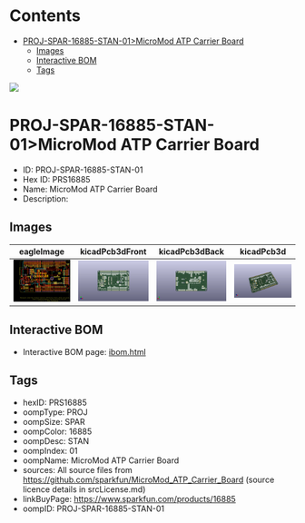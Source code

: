 



Contents
========

* [PROJ-SPAR-16885-STAN-01>MicroMod ATP Carrier Board](#proj-spar-16885-stan-01micromod-atp-carrier-board)
	* [Images](#images)
	* [Interactive BOM](#interactive-bom)
	* [Tags](#tags)
  
![][im]
# PROJ-SPAR-16885-STAN-01>MicroMod ATP Carrier Board

- ID: PROJ-SPAR-16885-STAN-01
- Hex ID: PRS16885
- Name: MicroMod ATP Carrier Board
- Description: 

## Images
  
  

|eagleImage|kicadPcb3dFront|kicadPcb3dBack|kicadPcb3d|
| :---: | :---: | :---: | :---: |
|[![eagleImage](eagleImage_140.png)](eagleImage_.png)|[![kicadPcb3dFront](kicadPcb3dFront_140.png)](kicadPcb3dFront_.png)|[![kicadPcb3dBack](kicadPcb3dBack_140.png)](kicadPcb3dBack_.png)|[![kicadPcb3d](kicadPcb3d_140.png)](kicadPcb3d_.png)|

## Interactive BOM

- Interactive BOM page: [ibom.html](kicad/bom/ibom.html)

## Tags

- hexID: PRS16885
- oompType: PROJ
- oompSize: SPAR
- oompColor: 16885
- oompDesc: STAN
- oompIndex: 01
- oompName: MicroMod ATP Carrier Board
- sources: All source files from https://github.com/sparkfun/MicroMod_ATP_Carrier_Board (source licence details in srcLicense.md)
- linkBuyPage: https://www.sparkfun.com/products/16885
- oompID: PROJ-SPAR-16885-STAN-01



[im]: kicadPcb3d_450.png
